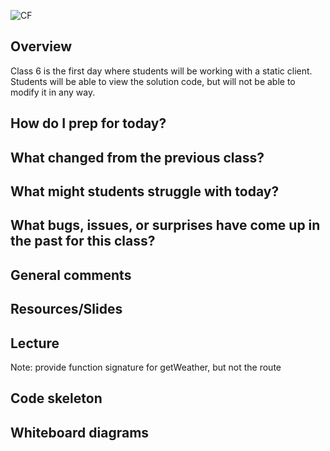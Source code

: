 ![CF](https://i.imgur.com/7v5ASc8.png)

## Overview

Class 6 is the first day where students will be working with a static client. Students will be able to view the solution code, but will not be able to modify it in any way.

## How do I prep for today?

## What changed from the previous class?

## What might students struggle with today?

## What bugs, issues, or surprises have come up in the past for this class?

## General comments

## Resources/Slides

## Lecture

Note: provide function signature for getWeather, but not the route

## Code skeleton

## Whiteboard diagrams
